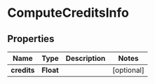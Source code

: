 

# ComputeCreditsInfo

## Properties

Name | Type | Description | Notes
------------ | ------------- | ------------- | -------------
**credits** | **Float** |  |  [optional]



